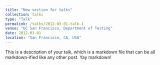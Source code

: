```yaml
---
title: "New section for talks"
collection: talks
type: "Talk"
permalink: /talks/2012-03-01-talk-1
venue: "UC San Francisco, Department of Testing"
date: 2012-03-01
location: "San Francisco, CA, USA"
---
```


This is a description of your talk, which is a markdown file that can be all markdown-ified like any other post. Yay markdown!

